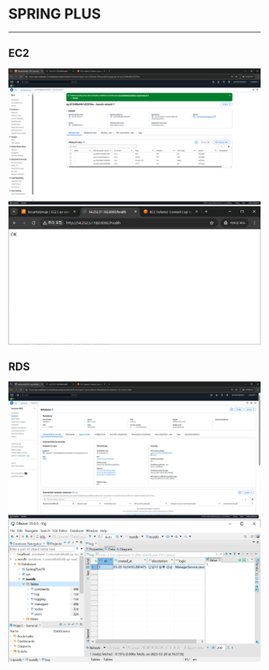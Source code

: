 # SPRING PLUS

---
## EC2

![img_1.png](img_1.png)
![img.png](img.png)

## RDS
![img_3.png](img_3.png)
![img_2.png](img_2.png)
